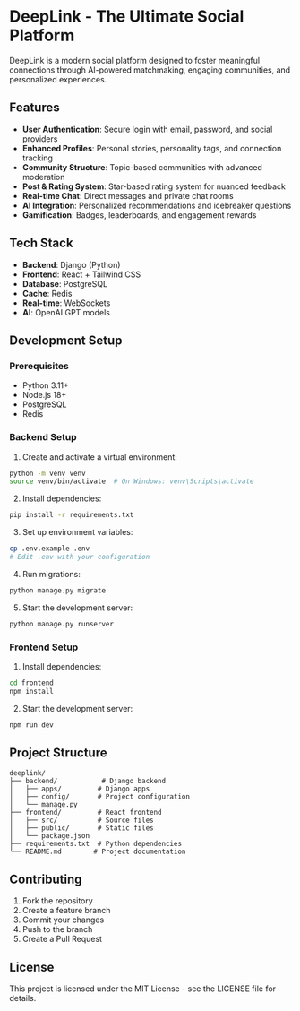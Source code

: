 # DeepLink - The Ultimate Social Platform

DeepLink is a modern social platform designed to foster meaningful connections through AI-powered matchmaking, engaging communities, and personalized experiences.

## Features

- **User Authentication**: Secure login with email, password, and social providers
- **Enhanced Profiles**: Personal stories, personality tags, and connection tracking
- **Community Structure**: Topic-based communities with advanced moderation
- **Post & Rating System**: Star-based rating system for nuanced feedback
- **Real-time Chat**: Direct messages and private chat rooms
- **AI Integration**: Personalized recommendations and icebreaker questions
- **Gamification**: Badges, leaderboards, and engagement rewards

## Tech Stack

- **Backend**: Django (Python)
- **Frontend**: React + Tailwind CSS
- **Database**: PostgreSQL
- **Cache**: Redis
- **Real-time**: WebSockets
- **AI**: OpenAI GPT models

## Development Setup

### Prerequisites

- Python 3.11+
- Node.js 18+
- PostgreSQL
- Redis

### Backend Setup

1. Create and activate a virtual environment:
```bash
python -m venv venv
source venv/bin/activate  # On Windows: venv\Scripts\activate
```

2. Install dependencies:
```bash
pip install -r requirements.txt
```

3. Set up environment variables:
```bash
cp .env.example .env
# Edit .env with your configuration
```

4. Run migrations:
```bash
python manage.py migrate
```

5. Start the development server:
```bash
python manage.py runserver
```

### Frontend Setup

1. Install dependencies:
```bash
cd frontend
npm install
```

2. Start the development server:
```bash
npm run dev
```

## Project Structure

```
deeplink/
├── backend/           # Django backend
│   ├── apps/         # Django apps
│   ├── config/       # Project configuration
│   └── manage.py
├── frontend/         # React frontend
│   ├── src/          # Source files
│   ├── public/       # Static files
│   └── package.json
├── requirements.txt  # Python dependencies
└── README.md        # Project documentation
```

## Contributing

1. Fork the repository
2. Create a feature branch
3. Commit your changes
4. Push to the branch
5. Create a Pull Request

## License

This project is licensed under the MIT License - see the LICENSE file for details. 